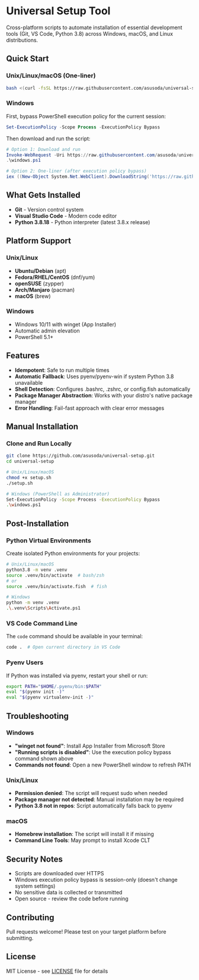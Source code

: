 # Universal Setup Tool

Cross-platform scripts to automate installation of essential development tools (Git, VS Code, Python 3.8) across Windows, macOS, and Linux distributions.

## Quick Start

### Unix/Linux/macOS (One-liner)
```bash
bash <(curl -fsSL https://raw.githubusercontent.com/asusoda/universal-setup/refs/heads/main/setup.sh)
```

### Windows
First, bypass PowerShell execution policy for the current session:
```powershell
Set-ExecutionPolicy -Scope Process -ExecutionPolicy Bypass
```

Then download and run the script:
```powershell
# Option 1: Download and run
Invoke-WebRequest -Uri https://raw.githubusercontent.com/asusoda/universal-setup/refs/heads/main/windows.ps1 -OutFile windows.ps1
.\windows.ps1

# Option 2: One-liner (after execution policy bypass)
iex ((New-Object System.Net.WebClient).DownloadString('https://raw.githubusercontent.com/asusoda/universal-setup/refs/heads/main/windows.ps1'))
```

## What Gets Installed

- **Git** - Version control system
- **Visual Studio Code** - Modern code editor
- **Python 3.8.18** - Python interpreter (latest 3.8.x release)

## Platform Support

### Unix/Linux
- **Ubuntu/Debian** (apt)
- **Fedora/RHEL/CentOS** (dnf/yum)
- **openSUSE** (zypper)
- **Arch/Manjaro** (pacman)
- **macOS** (brew)

### Windows
- Windows 10/11 with winget (App Installer)
- Automatic admin elevation
- PowerShell 5.1+

## Features

- **Idempotent**: Safe to run multiple times
- **Automatic Fallback**: Uses pyenv/pyenv-win if system Python 3.8 unavailable
- **Shell Detection**: Configures .bashrc, .zshrc, or config.fish automatically
- **Package Manager Abstraction**: Works with your distro's native package manager
- **Error Handling**: Fail-fast approach with clear error messages

## Manual Installation

### Clone and Run Locally

```bash
git clone https://github.com/asusoda/universal-setup.git
cd universal-setup

# Unix/Linux/macOS
chmod +x setup.sh
./setup.sh

# Windows (PowerShell as Administrator)
Set-ExecutionPolicy -Scope Process -ExecutionPolicy Bypass
.\windows.ps1
```

## Post-Installation

### Python Virtual Environments
Create isolated Python environments for your projects:

```bash
# Unix/Linux/macOS
python3.8 -m venv .venv
source .venv/bin/activate  # bash/zsh
# or
source .venv/bin/activate.fish  # fish

# Windows
python -m venv .venv
.\.venv\Scripts\Activate.ps1
```

### VS Code Command Line
The `code` command should be available in your terminal:
```bash
code .  # Open current directory in VS Code
```

### Pyenv Users
If Python was installed via pyenv, restart your shell or run:
```bash
export PATH="$HOME/.pyenv/bin:$PATH"
eval "$(pyenv init -)"
eval "$(pyenv virtualenv-init -)"
```

## Troubleshooting

### Windows
- **"winget not found"**: Install App Installer from Microsoft Store
- **"Running scripts is disabled"**: Use the execution policy bypass command shown above
- **Commands not found**: Open a new PowerShell window to refresh PATH

### Unix/Linux
- **Permission denied**: The script will request sudo when needed
- **Package manager not detected**: Manual installation may be required
- **Python 3.8 not in repos**: Script automatically falls back to pyenv

### macOS
- **Homebrew installation**: The script will install it if missing
- **Command Line Tools**: May prompt to install Xcode CLT

## Security Notes

- Scripts are downloaded over HTTPS
- Windows execution policy bypass is session-only (doesn't change system settings)
- No sensitive data is collected or transmitted
- Open source - review the code before running

## Contributing

Pull requests welcome! Please test on your target platform before submitting.

## License

MIT License - see [LICENSE](LICENSE) file for details